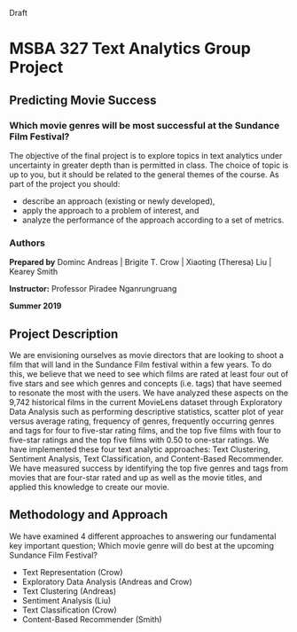 Draft

# MSBA 327 Text Analytics Group Project  
## Predicting Movie Success
### Which movie genres will be most successful at the Sundance Film Festival?

The objective of the final project is to explore topics in text analytics under uncertainty in greater depth than is permitted in class. The choice of topic is up to you, but it should be related to the general themes of the course. As part of the project you should:
* describe an approach (existing or newly developed),
* apply the approach to a problem of interest, and
* analyze the performance of the approach according to a set of metrics.

### Authors
**Prepared by** 
Dominc Andreas | Brigite T. Crow | Xiaoting (Theresa) Liu | Kearey Smith

**Instructor:**
Professor Piradee Nganrungruang

**Summer 2019**

## Project Description  
We are envisioning ourselves as movie directors that are looking to shoot a film that will land in the Sundance Film festival within a few years. To do this, we believe that we need to see which films are rated at least four out of five stars and see which genres and concepts (i.e. tags) that have seemed to resonate the most with the users. We have analyzed these aspects on the 9,742 historical films in the current MovieLens dataset through Exploratory Data Analysis such as performing descriptive statistics, scatter plot of year versus average rating, frequency of genres, frequently occurring genres and tags for four to five-star rating films, and the top five films with four to five-star ratings and the top five films with 0.50 to one-star ratings. We have implemented these four text analytic approaches: Text Clustering, Sentiment Analysis, Text Classification, and Content-Based Recommender. We have measured success by identifying the top five genres and tags from movies that are four-star rated and up as well as the movie titles, and applied this knowledge to create our movie.

## Methodology and Approach  
We have examined 4 different approaches to answering our fundamental key important question; Which movie genre will do best at the upcoming Sundance Film Festival?  
* Text Representation (Crow)
* Exploratory Data Analysis (Andreas and Crow)  
* Text Clustering (Andreas)  
* Sentiment Analysis (Liu)  
* Text Classification (Crow)  
* Content-Based Recommender (Smith)

